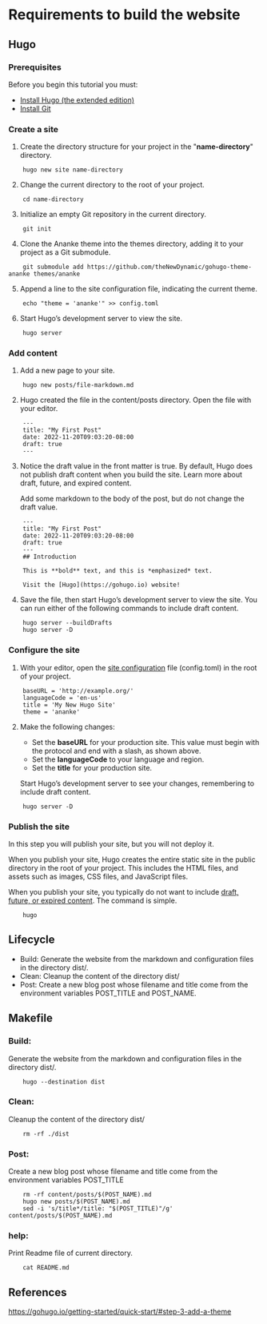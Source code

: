 # Requirements to build the website
## Hugo
### Prerequisites 
Before you begin this tutorial you must:
* <a href="https://gohugo.io/installation/">Install Hugo (the extended edition)</a>
* <a href="https://git-scm.com/book/en/v2/Getting-Started-Installing-Git">Install Git</a>

### Create a site
1. Create the directory structure for your project in the "**name-directory**" directory.
```
    hugo new site name-directory
```
2. Change the current directory to the root of your project.
```
    cd name-directory
```
3. Initialize an empty Git repository in the current directory.
```
    git init
```
4. Clone the Ananke theme into the themes directory, adding it to your project as a Git submodule.
```
    git submodule add https://github.com/theNewDynamic/gohugo-theme-ananke themes/ananke
```
5. Append a line to the site configuration file, indicating the current theme.
```
    echo "theme = 'ananke'" >> config.toml
```
6. Start Hugo’s development server to view the site.
```
    hugo server
```

### Add content
1. Add a new page to your site.
```
    hugo new posts/file-markdown.md
```
2. Hugo created the file in the content/posts directory. Open the file with your editor.
```
    ---
    title: "My First Post"
    date: 2022-11-20T09:03:20-08:00
    draft: true
    ---
```
3. Notice the draft value in the front matter is true. By default, Hugo does not publish draft content when you build the site. Learn more about draft, future, and expired content.
    
    Add some markdown to the body of the post, but do not change the draft value.
```
    ---
    title: "My First Post"
    date: 2022-11-20T09:03:20-08:00
    draft: true
    ---
    ## Introduction

    This is **bold** text, and this is *emphasized* text.

    Visit the [Hugo](https://gohugo.io) website!
```
4. Save the file, then start Hugo’s development server to view the site. You can run either of the following commands to include draft content.
```
    hugo server --buildDrafts
    hugo server -D
```
### Configure the site
1. With your editor, open the <a href="https://gohugo.io/getting-started/usage/#draft-future-and-expired-content">site configuration</a> file (config.toml) in the root of your project.
```
    baseURL = 'http://example.org/'
    languageCode = 'en-us'
    title = 'My New Hugo Site'
    theme = 'ananke'
```
2. Make the following changes:
    * Set the **baseURL** for your production site. This value must begin with the protocol and end with a slash, as shown above.
    * Set the **languageCode** to your language and region.
    * Set the **title** for your production site.

    Start Hugo’s development server to see your changes, remembering to include draft content.
```
    hugo server -D
```
### Publish the site
In this step you will publish your site, but you will not deploy it.

When you publish your site, Hugo creates the entire static site in the public directory in the root of your project. This includes the HTML files, and assets such as images, CSS files, and JavaScript files.

When you publish your site, you typically do not want to include <a href="https://gohugo.io/getting-started/usage/#draft-future-and-expired-content">draft, future, or expired content</a>. The command is simple.

```
    hugo
```

## Lifecycle
* Build: Generate the website from the markdown and configuration files in the directory dist/.
* Clean: Cleanup the content of the directory dist/
* Post: Create a new blog post whose filename and title come from the environment variables POST_TITLE and POST_NAME.

## Makefile
### Build:
Generate the website from the markdown and configuration files in the directory dist/.
```
    hugo --destination dist
```
### Clean:
Cleanup the content of the directory dist/
```
    rm -rf ./dist
```
### Post:
Create a new blog post whose filename and title come from the environment variables POST_TITLE
```
    rm -rf content/posts/$(POST_NAME).md
    hugo new posts/$(POST_NAME).md
    sed -i 's/title*/title: "$(POST_TITLE)"/g' content/posts/$(POST_NAME).md
```
### help:
Print Readme file of current directory.
```
    cat README.md
```

## References
<a href="https://gohugo.io/getting-started/quick-start/#step-3-add-a-theme">https://gohugo.io/getting-started/quick-start/#step-3-add-a-theme</a>